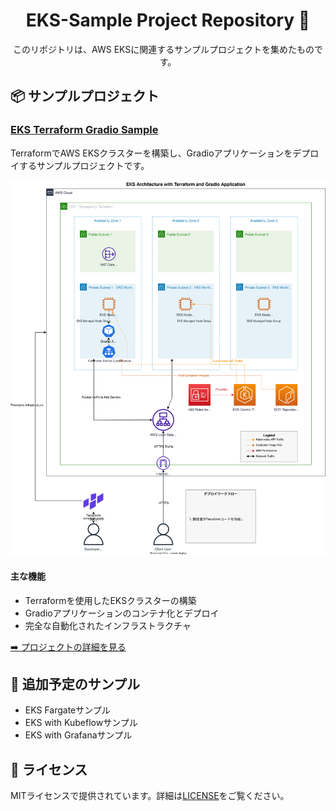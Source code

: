 <div align="center">

# EKS-Sample Project Repository 🚀

このリポジトリは、AWS EKSに関連するサンプルプロジェクトを集めたものです。

</div>

## 📦 サンプルプロジェクト

### [EKS Terraform Gradio Sample](./example/eks-terraform-gradio-sample/)
TerraformでAWS EKSクラスターを構築し、Gradioアプリケーションをデプロイするサンプルプロジェクトです。

<div align="center">
<img src="./example/eks-terraform-gradio-sample/asset/flow.svg" alt="Architecture" width="600"/>
</div>

#### 主な機能
- Terraformを使用したEKSクラスターの構築
- Gradioアプリケーションのコンテナ化とデプロイ
- 完全な自動化されたインフラストラクチャ

[➡️ プロジェクトの詳細を見る](./example/eks-terraform-gradio-sample/)

## 🔧 追加予定のサンプル
- EKS Fargateサンプル
- EKS with Kubeflowサンプル
- EKS with Grafanaサンプル

## 📝 ライセンス
MITライセンスで提供されています。詳細は[LICENSE](./LICENSE)をご覧ください。
